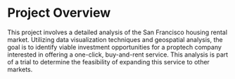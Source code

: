 # Project Overview

This project involves a detailed analysis of the San Francisco housing rental market. Utilizing data visualization techniques and geospatial analysis, the goal is to identify viable investment opportunities for a proptech company interested in offering a one-click, buy-and-rent service. This analysis is part of a trial to determine the feasibility of expanding this service to other markets.